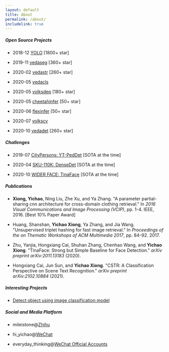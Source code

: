 ```yaml
---
layout: default
title: About
permalink: /about/
includelink: true
---
```


##### Open Source Projects

- 2018-12 [YOLO](https://github.com/Tencent/ObjectDetection-OneStageDet) [1800+ star]

- 2019-11 [vedaseg](https://github.com/Media-Smart/vedaseg) [360+ star]

- 2020-02 [vedastr](https://github.com/Media-Smart/vedastr) [260+ star]

- 2020-05 [vedacls](https://github.com/Media-Smart/vedacls)

- 2020-05 [volksdep](https://github.com/Media-Smart/volksdep) [180+ star]

- 2020-05 [cheetahinfer](https://github.com/Media-Smart/cheetahinfer) [50+ star]

- 2020-06 [flexinfer](https://github.com/Media-Smart/flexinfer) [50+ star]

- 2020-07 [volkscv](https://github.com/Media-Smart/volkscv)

- 2020-10 [vedadet](https://github.com/Media-Smart/vedadet) [260+ star]

##### Challenges

- 2019-07 [CityPersons: YT-PedDet](https://github.com/cvgroup-njust/CityPersons) [SOTA at the time]

- 2020-04 [SKU-110K: DenseDet](https://github.com/Media-Smart/SKU110K-DenseDet) [SOTA at the time]

- 2020-10 [WIDER FACE: TinaFace](https://github.com/Media-Smart/vedadet/tree/main/configs/trainval/tinaface) [SOTA at the time]

##### Publications

- **Xiong, Yichao**, Ning Liu, Zhe Xu, and Ya Zhang. "A parameter partial-sharing cnn architecture for cross-domain clothing retrieval." In *2016 Visual Communications and Image Processing (VCIP)*, pp. 1-4. IEEE, 2016. [Best 10% Paper Award]

- Huang, Shanshan, **Yichao Xiong**, Ya Zhang, and Jia Wang. "Unsupervised triplet hashing for fast image retrieval." In *Proceedings of the on Thematic Workshops of ACM Multimedia 2017*, pp. 84-92. 2017.

- Zhu, Yanjia, Hongxiang Cai, Shuhan Zhang, Chenhao Wang, and **Yichao Xiong**. "TinaFace: Strong but Simple Baseline for Face Detection." *arXiv preprint arXiv:2011.13183* (2020).

- Hongxiang Cai, Jun Sun, and **Yichao Xiong**. "CSTR: A Classification Perspective on Scene Text Recognition." *arXiv preprint arXiv:2102.10884* (2021).

##### Interesting Projects

- [Detect object using image classification model](https://github.com/Media-Smart/cls2det)

##### Social and Media Platform

- mileistone@[Zhihu](https://zhihu.com)

- hi_yichao@[WeChat](https://weixin.qq.com/)

- everyday_thinking@[WeChat Official Accounts](https://weixin.qq.com/)
